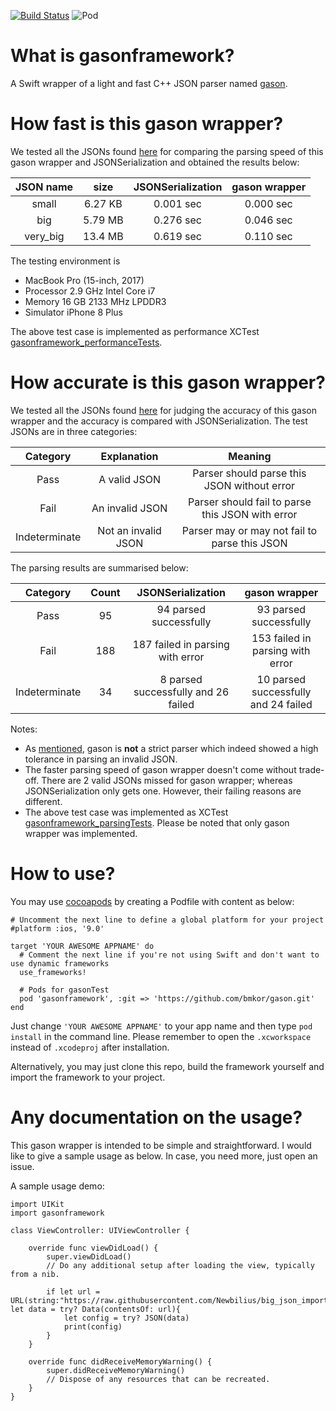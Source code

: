 [![Build Status](https://travis-ci.org/bmkor/gason.svg?branch=master)](https://travis-ci.org/bmkor/gason) ![Pod](https://cocoapod-badges.herokuapp.com/v/gasonframework/badge.png)
# What is gasonframework?
A Swift wrapper of a light and fast C++ JSON parser named [gason](https://github.com/vivkin/gason). 

# How fast is this gason wrapper?
We tested all the JSONs found [here](https://github.com/Newbilius/big_json_import_demo/tree/master/test_data) for comparing the parsing speed of this gason wrapper and JSONSerialization and obtained the results below:

| JSON name | size    | JSONSerialization | gason wrapper |
|:-----------:|:---------:|:-------------------:|:---------------:|
| small     | 6.27 KB | 0.001 sec         | 0.000 sec     |
| big       | 5.79 MB | 0.276 sec         | 0.046 sec     |
| very_big  | 13.4 MB | 0.619 sec         | 0.110 sec     |

The testing environment is 
* MacBook Pro (15-inch, 2017)
* Processor 2.9 GHz Intel Core i7
* Memory 16 GB 2133 MHz LPDDR3
* Simulator iPhone 8 Plus

The above test case is implemented as performance XCTest [gasonframework_performanceTests](https://github.com/bmkor/gason/blob/master/gasonframeworkTests/gasonframework_performanceTests.swift).

# How accurate is this gason wrapper?
We tested all the JSONs found [here](https://github.com/nst/JSONTestSuite/tree/master/test_parsing) for judging the accuracy of this gason wrapper and the accuracy is compared with JSONSerialization. The test JSONs are in three categories:

|Category|Explanation|Meaning|
|:-------:|:-------:|:-------:|
|Pass|A valid JSON|Parser should parse this JSON without error|
|Fail|An invalid JSON|Parser should fail to parse this JSON with error|
|Indeterminate|Not an invalid JSON|Parser may or may not fail to parse this JSON|

The parsing results are summarised below:

|Category|Count|JSONSerialization|gason wrapper|
|:-------:|:-------:|:-------:|:-------:|
|Pass|95|94 parsed successfully|93 parsed successfully|
|Fail|188|187 failed in parsing with error|153 failed in parsing with error|
|Indeterminate|34|8 parsed successfully and 26 failed|10 parsed successfully and 24 failed|


Notes:
* As [mentioned](https://github.com/vivkin/gason), gason is **not** a strict parser which indeed showed a high tolerance in parsing an invalid JSON. 
* The faster parsing speed of gason wrapper doesn't come without trade-off. There are 2 valid JSONs missed for gason wrapper; whereas JSONSerialization only gets one. However, their failing reasons are different.
* The above test case was implemented as XCTest [gasonframework_parsingTests](https://github.com/bmkor/gason/blob/master/gasonframeworkTests/gasonframework_parsingTests.swift). Please be noted that only gason wrapper was implemented. 

# How to use?
You may use [cocoapods](https://cocoapods.org) by creating a Podfile with content as below:
```
# Uncomment the next line to define a global platform for your project
#platform :ios, '9.0'

target 'YOUR AWESOME APPNAME' do
  # Comment the next line if you're not using Swift and don't want to use dynamic frameworks
  use_frameworks!

  # Pods for gasonTest
  pod 'gasonframework', :git => 'https://github.com/bmkor/gason.git'
end
```
Just change `'YOUR AWESOME APPNAME'` to your app name and then type `pod install` in the command line. Please remember to open the `.xcworkspace` instead of `.xcodeproj` after installation.

Alternatively, you may just clone this repo, build the framework yourself and import the framework to your project.

# Any documentation on the usage?
This gason wrapper is intended to be simple and straightforward. I would like to give a sample usage as below. In case, you need more, just open an issue.

A sample usage demo:
```
import UIKit
import gasonframework

class ViewController: UIViewController {

    override func viewDidLoad() {
        super.viewDidLoad()
        // Do any additional setup after loading the view, typically from a nib.
        
        if let url = URL(string:"https://raw.githubusercontent.com/Newbilius/big_json_import_demo/master/test_data/small.json"), let data = try? Data(contentsOf: url){
            let config = try? JSON(data)
            print(config)
        }
    }

    override func didReceiveMemoryWarning() {
        super.didReceiveMemoryWarning()
        // Dispose of any resources that can be recreated.
    }
}

```


